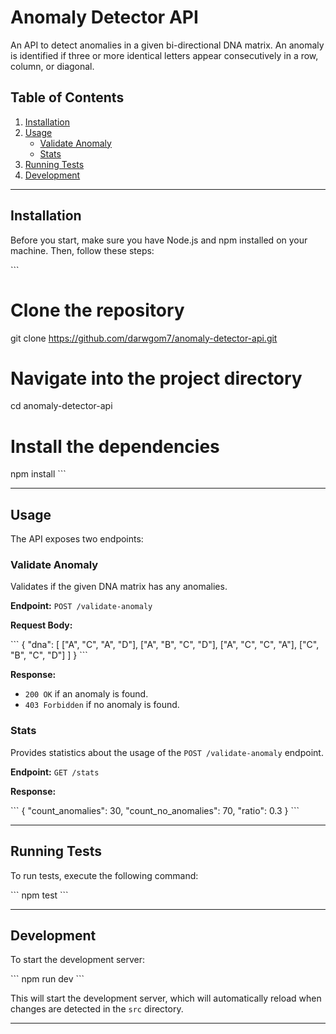 # Anomaly Detector API

An API to detect anomalies in a given bi-directional DNA matrix. An anomaly is identified if three or more identical letters appear consecutively in a row, column, or diagonal.

## Table of Contents

1. [Installation](#installation)
2. [Usage](#usage)
   - [Validate Anomaly](#validate-anomaly)
   - [Stats](#stats)
3. [Running Tests](#running-tests)
4. [Development](#development)

---

## Installation

Before you start, make sure you have Node.js and npm installed on your machine. Then, follow these steps:

\`\`\`
# Clone the repository
git clone https://github.com/darwgom7/anomaly-detector-api.git

# Navigate into the project directory
cd anomaly-detector-api

# Install the dependencies
npm install
\`\`\`

---

## Usage

The API exposes two endpoints:

### Validate Anomaly

Validates if the given DNA matrix has any anomalies.

**Endpoint:** `POST /validate-anomaly`

**Request Body:**

\`\`\`
{
  "dna": [
    ["A", "C", "A", "D"],
    ["A", "B", "C", "D"],
    ["A", "C", "C", "A"],
    ["C", "B", "C", "D"]
  ]
}
\`\`\`

**Response:**

- `200 OK` if an anomaly is found.
- `403 Forbidden` if no anomaly is found.

### Stats

Provides statistics about the usage of the `POST /validate-anomaly` endpoint.

**Endpoint:** `GET /stats`

**Response:**

\`\`\`
{
  "count_anomalies": 30,
  "count_no_anomalies": 70,
  "ratio": 0.3
}
\`\`\`

---

## Running Tests

To run tests, execute the following command:

\`\`\`
npm test
\`\`\`

---

## Development

To start the development server:

\`\`\`
npm run dev
\`\`\`

This will start the development server, which will automatically reload when changes are detected in the `src` directory.

---